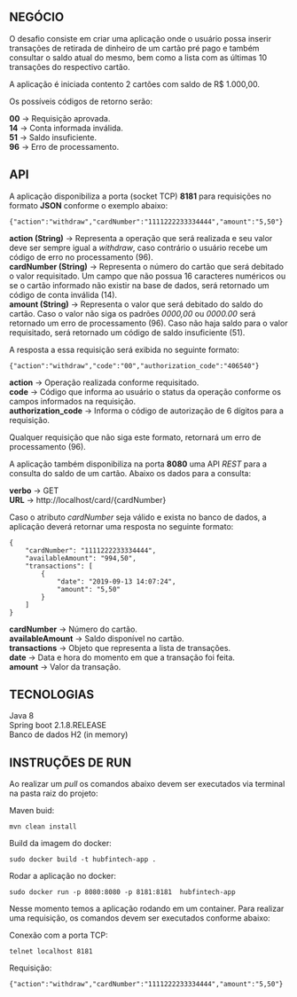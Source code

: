 ## NEGÓCIO

O desafio consiste em criar uma aplicação onde o usuário possa inserir transações de retirada de dinheiro de um cartão pré pago e também consultar o saldo atual do mesmo, bem como a lista com as últimas 10 transações do respectivo cartão.

A aplicação é iniciada contento 2 cartões com saldo de R$ 1.000,00.

Os possíveis códigos de retorno serão:

**00** -> Requisição aprovada. <br/>
**14** -> Conta informada inválida. <br/>
**51** -> Saldo insuficiente. <br/>
**96** -> Erro de processamento.<br/>


## API


A aplicação disponibiliza a porta (socket TCP) **8181** para requisições no formato **JSON** conforme o exemplo abaixo:
```
{"action":"withdraw","cardNumber":"1111222233334444","amount":"5,50"}
```

**action (String)** -> Representa a operação que será realizada e seu valor deve ser sempre igual a *withdraw*, caso contrário o usuário recebe um código de erro no processamento (96). <br/>
**cardNumber (String)** -> Representa o número do cartão que será debitado o valor requisitado. Um campo que não possua 16 caracteres numéricos ou se o cartão informado não existir na base de dados, será retornado um código de conta inválida (14). <br/>
**amount (String)** -> Representa o valor que será debitado do saldo do cartão. Caso o valor não siga os padrões *0000,00* ou *0000.00* será retornado um erro de processamento (96). Caso não haja saldo para o valor requisitado, será retornado um código de saldo insuficiente (51).<br/>

A resposta a essa requisição será exibida no seguinte formato:
```
{"action":"withdraw","code":"00","authorization_code":"406540"}
```

**action** -> Operação realizada conforme requisitado. <br/>
**code** -> Código que informa ao usuário o status da operação conforme os campos informados na requisição. <br/>
**authorization_code** -> Informa o código de autorização de 6 dígitos para a requisição. <br/>

Qualquer requisição que não siga este formato, retornará um erro de processamento (96).

A aplicação também disponibiliza na porta **8080** uma API *REST* para a consulta do saldo de um cartão. Abaixo os dados para a consulta:

**verbo** -> GET<br/>
**URL** -> http://localhost/card/{cardNumber}<br/>

Caso o atributo *cardNumber* seja válido e exista no banco de dados, a aplicação deverá retornar uma resposta no seguinte formato:<br/>
```
{ 
    "cardNumber": "1111222233334444",
    "availableAmount": "994,50", 
    "transactions": [ 
        { 
            "date": "2019-09-13 14:07:24", 
            "amount": "5,50" 
        } 
    ] 
}
```

**cardNumber** -> Número do cartão.<br/>
**availableAmount** -> Saldo disponível no cartão.<br/>
**transactions** -> Objeto que representa a lista de transações.<br/>
**date** -> Data e hora do momento em que a transação foi feita.<br/>
**amount** -> Valor da transação.<br/>

## TECNOLOGIAS

Java 8<br/>
Spring boot 2.1.8.RELEASE<br/>
Banco de dados H2 (in memory)<br/>

## INSTRUÇÕES DE RUN

Ao realizar um *pull* os comandos abaixo devem ser executados via terminal na pasta raiz do projeto:<br/>

Maven buid:
```
mvn clean install
```

Build da imagem do docker:
```
sudo docker build -t hubfintech-app .
```

Rodar a aplicação no docker:
```
sudo docker run -p 8080:8080 -p 8181:8181  hubfintech-app
```

Nesse momento temos a aplicação rodando em um container. Para realizar uma requisição, os comandos devem ser executados conforme abaixo:

Conexão com a porta TCP:
```
telnet localhost 8181
```
Requisição:
```
{"action":"withdraw","cardNumber":"1111222233334444","amount":"5,50"}
```

